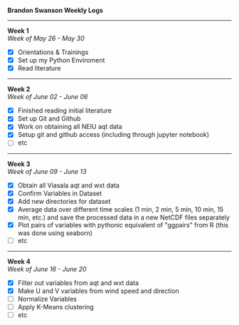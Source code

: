 **Brandon Swanson Weekly Logs**

-----------------
**Week 1**<br>*Week of May 26 - May 30*
- [x] Orientations & Trainings
- [x] Set up my Python Enviroment
- [x] Read literature

-----------------
**Week 2**<br>*Week of June 02 - June 06*
- [x] Finished reading initial literature
- [x] Set up Git and Github
- [x] Work on obtaining all NEIU aqt data
- [x] Setup git and github access (including through jupyter notebook)
- [ ] etc

-----------------
**Week 3**<br>*Week of June 09 - June 13*
- [x] Obtain all Viasala aqt and wxt data
- [x] Confirm Variables in Dataset
- [x] Add new directories for dataset
- [x] Average data over different time scales (1 min, 2 min, 5 min, 10 min, 15 min, etc.) and save the processed data in a new NetCDF files separately
- [x] Plot pairs of variables with pythonic equivalent of "ggpairs" from R (this was done using seaborn)
- [ ] etc

-----------------
**Week 4**<br>*Week of June 16 - June 20*
- [x] Filter out variables from aqt and wxt data
- [x] Make U and V variables from wind speed and direction 
- [ ] Normalize Variables
- [ ] Apply K-Means clustering
- [ ] etc